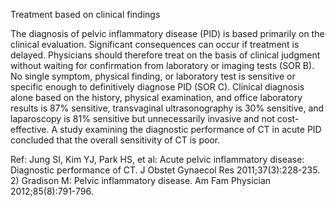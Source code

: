 Treatment based on clinical findings

The diagnosis of pelvic inflammatory disease (PID) is based primarily on the clinical evaluation. Significant consequences can occur if treatment is delayed. Physicians should therefore treat on the basis of clinical judgment without waiting for confirmation from laboratory or imaging tests (SOR B). No single symptom, physical finding, or laboratory test is sensitive or specific enough to definitively diagnose PID (SOR C). Clinical diagnosis alone based on the history, physical examination, and office laboratory results is 87% sensitive, transvaginal ultrasonography is 30% sensitive, and laparoscopy is 81% sensitive but unnecessarily invasive and not cost-effective. A study examining the diagnostic performance of CT in acute PID concluded that the overall sensitivity of CT is poor.

Ref: Jung SI, Kim YJ, Park HS, et al: Acute pelvic inflammatory disease: Diagnostic performance of CT. J Obstet Gynaecol Res 2011;37(3):228-235. 2) Gradison M: Pelvic inflammatory disease. Am Fam Physician 2012;85(8):791-796.